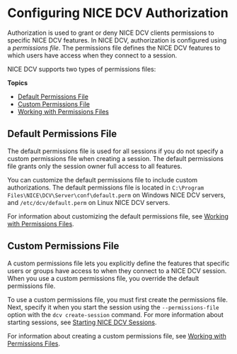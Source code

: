 # Configuring NICE DCV Authorization<a name="security-authorization"></a>

Authorization is used to grant or deny NICE DCV clients permissions to specific NICE DCV features\. In NICE DCV, authorization is configured using a *permissions file*\. The permissions file defines the NICE DCV features to which users have access when they connect to a session\.

NICE DCV supports two types of permissions files:

**Topics**
+ [Default Permissions File](#security-authorization-default)
+ [Custom Permissions File](#security-authorization-custom)
+ [Working with Permissions Files](security-authorization-file-create.md)

## Default Permissions File<a name="security-authorization-default"></a>

The default permissions file is used for all sessions if you do not specify a custom permissions file when creating a session\. The default permissions file grants only the session owner full access to all features\.

You can customize the default permissions file to include custom authorizations\. The default permissions file is located in `C:\Program Files\NICE\DCV\Server\conf\default.perm` on Windows NICE DCV servers, and `/etc/dcv/default.perm` on Linux NICE DCV servers\.

For information about customizing the default permissions file, see [Working with Permissions Files](security-authorization-file-create.md)\.

## Custom Permissions File<a name="security-authorization-custom"></a>

A custom permissions file lets you explicitly define the features that specific users or groups have access to when they connect to a NICE DCV session\. When you use a custom permissions file, you override the default permissions file\.

To use a custom permissions file, you must first create the permissions file\. Next, specify it when you start the session using the `--permissions-file` option with the `dcv create-session` command\. For more information about starting sessions, see [Starting NICE DCV Sessions](managing-sessions-start.md)\.

For information about creating a custom permissions file, see [Working with Permissions Files](security-authorization-file-create.md)\.